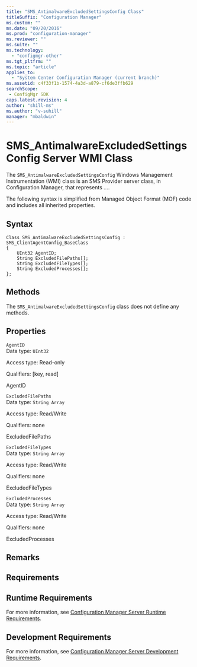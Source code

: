 ```yaml
---
title: "SMS_AntimalwareExcludedSettingsConfig Class"
titleSuffix: "Configuration Manager"
ms.custom: ""
ms.date: "09/20/2016"
ms.prod: "configuration-manager"
ms.reviewer: ""
ms.suite: ""
ms.technology:
  - "configmgr-other"
ms.tgt_pltfrm: ""
ms.topic: "article"
applies_to:
  - "System Center Configuration Manager (current branch)"
ms.assetid: c4f33f1b-1574-4a3d-a879-cf6de3ffb629searchScope: - ConfigMgr SDK
caps.latest.revision: 4
author: "shill-ms"
ms.author: "v-suhill"
manager: "mbaldwin"
---
```

# SMS_AntimalwareExcludedSettingsConfig Server WMI Class
The `SMS_AntimalwareExcludedSettingsConfig` Windows Management Instrumentation (WMI) class is an SMS Provider server class, in Configuration Manager, that represents ….  

 The following syntax is simplified from Managed Object Format (MOF) code and includes all inherited properties.  

## Syntax  

```  
Class SMS_AntimalwareExcludedSettingsConfig : SMS_ClientAgentConfig_BaseClass  
{  
    UInt32 AgentID;  
    String ExcludedFilePaths[];  
    String ExcludedFileTypes[];  
    String ExcludedProcesses[];  
};  
```  

## Methods  
 The `SMS_AntimalwareExcludedSettingsConfig` class does not define any methods.  

## Properties  
 `AgentID`  
 Data type: `UInt32`  

 Access type: Read-only  

 Qualifiers: [key, read]  

 AgentID    

 `ExcludedFilePaths`  
 Data type: `String Array`  

 Access type: Read/Write  

 Qualifiers: none  

 ExcludedFilePaths    

 `ExcludedFileTypes`  
 Data type: `String Array`  

 Access type: Read/Write  

 Qualifiers: none  

 ExcludedFileTypes    

 `ExcludedProcesses`  
 Data type: `String Array`  

 Access type: Read/Write  

 Qualifiers: none  

 ExcludedProcesses    

## Remarks  

## Requirements  

## Runtime Requirements  
 For more information, see [Configuration Manager Server Runtime Requirements](../../../../../develop/core/reqs/server-runtime-requirements.md).  

## Development Requirements  
 For more information, see [Configuration Manager Server Development Requirements](../../../../../develop/core/reqs/server-development-requirements.md).
